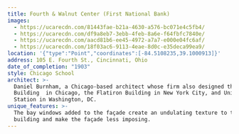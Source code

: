 ```yaml
---
title: Fourth & Walnut Center (First National Bank)
images:
  - https://ucarecdn.com/81443fae-b21a-4630-a576-bc071e4c5fb4/
  - https://ucarecdn.com/df9a8eb7-3ebb-4feb-8a6e-f64fbfc7840e/
  - https://ucarecdn.com/aacd81b6-ee45-4972-a7a7-e000e04fc6af/
  - https://ucarecdn.com/18f03ac6-9113-4eae-8d0c-e35deca99ea9/
location: '{"type":"Point","coordinates":[-84.5108235,39.1000913]}'
address: 105 E. Fourth St., Cincinnati, Ohio
date_of_completion: "1903"
style: Chicago School
architect: >-
  Daniel Burnham, a Chicago-based architect whose firm also designed the Rookery
  Building  in Chicago, the Flatiron Building in New York City, and Union
  Station in Washington, DC.
unique_features: >-
  The bay windows added to the façade create an undulating texture to the
  building and make the façade less imposing.
---
```

